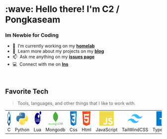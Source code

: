 <h1 align="left" id="macropower-title">:wave: Hello there! I'm C2 / Pongkaseam</h1>
<h3 align="left">Im Newbie for Coding</h3>


- :seedling: &nbsp;I’m currently working on my **[homelab]**
- :book: &nbsp;Learn more about my projects on my **[blog]**
- :mailbox: &nbsp;Ask me anything on my **[issues page]**
- :computer: &nbsp;Connect with me on **[Ins]**

<br>

<h2 align="left" id="img-logo">Favorite Tech</h2>

> Tools, languages, and other things that I like to work with.

<table>
  <tr>
    <td align="center" width="96">
      <a href="#img-logo">
        <img src="./img-logo/c.svg" width="48" height="48" alt="C" />
      </a>
      <br>C
    </td>
    <td align="center" width="96">
      <a href="#img-logo">
        <img src="./img-logo/python.svg" width="48" height="48" alt="Python" />
      </a>
      <br>Python
    </td>
    <td align="center" width="96">
      <a href="#img-logo">
        <img src="./img-logo/lua.svg" width="48" height="48" alt="lua" />
      </a>
      <br>Lua
    </td>
    <td align="center" width="96">
      <a href="#img-logo">
        <img src="./img-logo/mongodb.svg" width="48" height="48" alt="mongodb" />
      </a>
      <br>Mongodb
    </td>
    <td align="center" width="96">
      <a href="#img-logo" >
        <img src="./img-logo/css.svg" width="48" height="48" alt="css" />
      </a>
      <br>Css
    </td>
    <td align="center" width="96">
      <a href="#img-logo" >
        <img src="./img-logo/html.svg" width="48" height="48" alt="html" />
      </a>
      <br>Html
    </td>
    <td align="center" width="96">
      <a href="#img-logo" >
        <img src="./img-logo/javascript.svg" width="48" height="48" alt="java" />
      </a>
      <br>JavaScript
    </td>
    <td align="center" width="96">
      <a href="#img-logo" >
        <img src="./img-logo/tailwindcss.svg" width="48" height="48" alt="tailwind" />
      </a>
      <br>TailWindCSS
    </td>
    <td align="center" width="96">
      <a href="#img-logo" >
        <img src="./img-logo/typescript.svg" width="48" height="48" alt="typescript" />
      </a>
      <br>TypeScript
    </td>
  </tr>
</table>

<!-- links -->

[84.51°]: https://github.com/8451 "84.51° Github Home"
[issues page]: https://github.com/MacroPower/MacroPower/issues "MacroPower/issues"
[Ins]: https://www.instagram.com/txrokps_ "Ins"
[homelab]: https://github.com/MacroPower/homelab "MacroPower/homelab"
[blog]: https://jacobcolvin.com/posts/ "My Blog"
